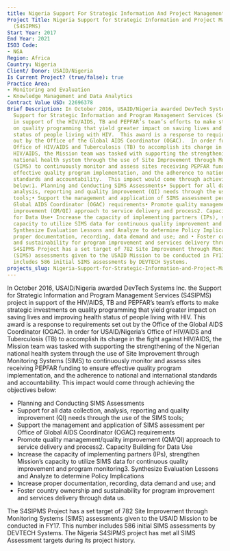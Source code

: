 ```yaml
---
title: Nigeria Support For Strategic Information And Project Management Services (s4sipms)
Project Title: Nigeria Support for Strategic Information and Project Management Services
  (S4SIPMS)
Start Year: 2017
End Year: 2021
ISO3 Code:
- NGA
Region: Africa
Country: Nigeria
Client/ Donor: USAID/Nigeria
Is Current Project? (true/false): true
Practice Area:
- Monitoring and Evaluation
- Knowledge Management and Data Analytics
Contract Value USD: 22696378
Brief Description: In October 2016, USAID/Nigeria awarded DevTech Systems Inc. the
  Support for Strategic Information and Program Management Services (S4SIPMS) project
  in support of the HIV/AIDS, TB and PEPFAR’s team’s efforts to make strategic investments
  on quality programming that yield greater impact on saving lives and improving health
  status of people living with HIV.  This award is a response to requirements set
  out by the Office of the Global AIDS Coordinator (OGAC).  In order for USAID/Nigeria’s
  Office of HIV/AIDS and Tuberculosis (TB) to accomplish its charge in the fight against
  HIV/AIDS, the Mission team was tasked with supporting the strengthening of the Nigerian
  national health system through the use of Site Improvement through Monitoring Systems
  (SIMS) to continuously monitor and assess sites receiving PEPFAR funding to ensure
  effective quality program implementation, and the adherence to national and international
  standards and accountability.  This impact would come through achieving the objectives
  below:1. Planning and Conducting SIMS Assessments• Support for all data collection,
  analysis, reporting and quality improvement (QI) needs through the use of the SIMS
  tools;• Support the management and application of SIMS assessment per Office of
  Global AIDS Coordinator (OGAC) requirements• Promote quality management/quality
  improvement (QM/QI) approach to service delivery and process2. Capacity Building
  for Data Use• Increase the capacity of implementing partners (IPs), strengthen Mission’s
  capacity to utilize SIMS data for continuous quality improvement and program monitoring3.
  Synthesize Evaluation Lessons and Analyze to determine Policy Implications• Increase
  proper documentation, recording, data demand and use; and • Foster country ownership
  and sustainability for program improvement and services delivery through data us.The
  S4SIPMS Project has a set target of 782 Site Improvement through Monitoring Systems
  (SIMS) assessments given to the USAID Mission to be conducted in FY17.  This number
  includes 586 initial SIMS assessments by DEVTECH Systems.
projects_slug: Nigeria-Support-for-Strategic-Information-and-Project-Management-Services-(S4SIPMS)
---
```


In October 2016, USAID/Nigeria awarded DevTech Systems Inc. the Support for Strategic Information and Program Management Services (S4SIPMS) project in support of the HIV/AIDS, TB and PEPFAR’s team’s efforts to make strategic investments on quality programming that yield greater impact on saving lives and improving health status of people living with HIV.  This award is a response to requirements set out by the Office of the Global AIDS Coordinator (OGAC). In order for USAID/Nigeria’s Office of HIV/AIDS and Tuberculosis (TB) to accomplish its charge in the fight against HIV/AIDS, the Mission team was tasked with supporting the strengthening of the Nigerian national health system through the use of Site Improvement through Monitoring Systems (SIMS) to continuously monitor and assess sites receiving PEPFAR funding to ensure effective quality program implementation, and the adherence to national and international standards and accountability. This impact would come through achieving the objectives below:
* Planning and Conducting SIMS Assessments
* Support for all data collection, analysis, reporting and quality improvement (QI) needs through the use of the SIMS tools;
* Support the management and application of SIMS assessment per Office of Global AIDS Coordinator (OGAC) requirements
* Promote quality management/quality improvement (QM/QI) approach to service delivery and process2. Capacity Building for Data Use
* Increase the capacity of implementing partners (IPs), strengthen Mission’s capacity to utilize SIMS data for continuous quality improvement and program monitoring3. Synthesize Evaluation Lessons and Analyze to determine Policy Implications
* Increase proper documentation, recording, data demand and use; and
* Foster country ownership and sustainability for program improvement and services delivery through data us.

The S4SIPMS Project has a set target of 782 Site Improvement through Monitoring Systems (SIMS) assessments given to the USAID Mission to be conducted in FY17.  This number includes 586 initial SIMS assessments by DEVTECH Systems. The Nigeria S4SIPMS project has met all SIMS Assessment targets during its project history.